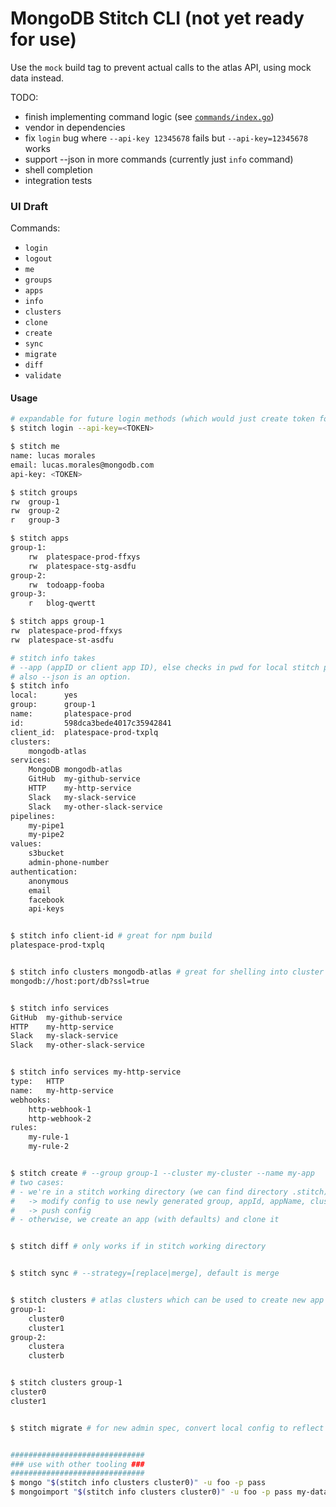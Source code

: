 # MongoDB Stitch CLI (not yet ready for use)

Use the `mock` build tag to prevent actual calls to the atlas API, using
mock data instead.

TODO:
- finish implementing command logic (see [`commands/index.go`](./commands/index.go))
- vendor in dependencies
- fix `login` bug where `--api-key 12345678` fails but `--api-key=12345678` works
- support --json in more commands (currently just `info` command)
- shell completion
- integration tests

### UI Draft

Commands:
- `login`
- `logout`
- `me`
- `groups`
- `apps`
- `info`
- `clusters`
- `clone`
- `create`
- `sync`
- `migrate`
- `diff`
- `validate`

#### Usage

```sh
# expandable for future login methods (which would just create token for you)
$ stitch login --api-key=<TOKEN>

$ stitch me
name: lucas morales
email: lucas.morales@mongodb.com
api-key: <TOKEN>

$ stitch groups
rw	group-1
rw	group-2
r	group-3

$ stitch apps
group-1:
	rw	platespace-prod-ffxys
	rw	platespace-stg-asdfu
group-2:
	rw	todoapp-fooba
group-3:
	r	blog-qwertt

$ stitch apps group-1
rw	platespace-prod-ffxys
rw	platespace-st-asdfu

# stitch info takes
# --app (appID or client app ID), else checks in pwd for local stitch project unless
# also --json is an option.
$ stitch info
local:    	yes
group:    	group-1
name:     	platespace-prod
id:       	598dca3bede4017c35942841
client_id:	platespace-prod-txplq
clusters:
	mongodb-atlas
services:
	MongoDB	mongodb-atlas
	GitHub	my-github-service
	HTTP	my-http-service
	Slack	my-slack-service
	Slack	my-other-slack-service
pipelines:
	my-pipe1
	my-pipe2
values:
	s3bucket
	admin-phone-number
authentication:
	anonymous
	email
	facebook
	api-keys


$ stitch info client-id # great for npm build
platespace-prod-txplq


$ stitch info clusters mongodb-atlas # great for shelling into cluster
mongodb://host:port/db?ssl=true


$ stitch info services
GitHub	my-github-service
HTTP  	my-http-service
Slack 	my-slack-service
Slack 	my-other-slack-service


$ stitch info services my-http-service
type:	HTTP
name:	my-http-service
webhooks:
	http-webhook-1
	http-webhook-2
rules:
	my-rule-1
	my-rule-2


$ stitch create # --group group-1 --cluster my-cluster --name my-app
# two cases:
# - we're in a stitch working directory (we can find directory .stitch)
#   -> modify config to use newly generated group, appId, appName, cluster
#   -> push config
# - otherwise, we create an app (with defaults) and clone it


$ stitch diff # only works if in stitch working directory


$ stitch sync # --strategy=[replace|merge], default is merge


$ stitch clusters # atlas clusters which can be used to create new app
group-1:
	cluster0
	cluster1
group-2:
	clustera
	clusterb


$ stitch clusters group-1
cluster0
cluster1


$ stitch migrate # for new admin spec, convert local config to reflect new format


##############################
### use with other tooling ###
##############################
$ mongo "$(stitch info clusters cluster0)" -u foo -p pass
$ mongoimport "$(stitch info clusters cluster0)" -u foo -p pass my-data.json
```
